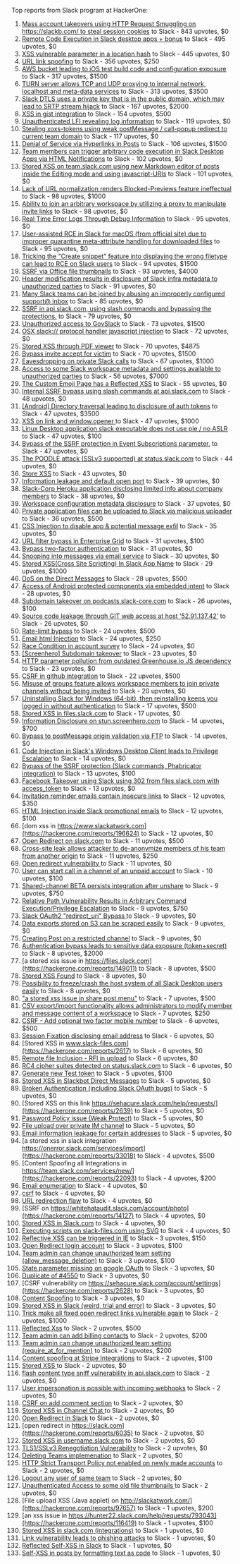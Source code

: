 Top reports from Slack program at HackerOne:

1. [Mass account takeovers using HTTP Request Smuggling on https://slackb.com/ to steal session cookies](https://hackerone.com/reports/737140) to Slack - 843 upvotes, $0
2. [Remote Code Execution in Slack desktop apps + bonus](https://hackerone.com/reports/783877) to Slack - 495 upvotes, $0
3. [XSS vulnerable parameter in a location hash](https://hackerone.com/reports/146336) to Slack - 445 upvotes, $0
4. [URL link spoofing](https://hackerone.com/reports/481472) to Slack - 356 upvotes, $250
5. [AWS bucket leading to iOS test build code and configuration exposure](https://hackerone.com/reports/404822) to Slack - 317 upvotes, $1500
6. [TURN server allows TCP and UDP proxying to internal network, localhost and meta-data services](https://hackerone.com/reports/333419) to Slack - 313 upvotes, $3500
7. [Slack DTLS uses a private key that is in the public domain, which may lead to SRTP stream hijack](https://hackerone.com/reports/531032) to Slack - 167 upvotes, $2000
8. [XSS in gist integration](https://hackerone.com/reports/11073) to Slack - 154 upvotes, $500
9. [Unauthenticated LFI revealing log information](https://hackerone.com/reports/272578) to Slack - 119 upvotes, $0
10. [Stealing xoxs-tokens using weak postMessage / call-popup redirect to current team domain](https://hackerone.com/reports/207170) to Slack - 117 upvotes, $0
11. [Denial of Service via Hyperlinks in Posts](https://hackerone.com/reports/1077136) to Slack - 106 upvotes, $1500
12. [Team members can trigger arbitrary code execution in Slack Desktop Apps via HTML Notifications](https://hackerone.com/reports/816156) to Slack - 102 upvotes, $0
13. [Stored XSS on team.slack.com using new Markdown editor of posts inside the Editing mode and using javascript-URIs](https://hackerone.com/reports/132104) to Slack - 101 upvotes, $0
14. [Lack of URL normalization renders Blocked-Previews feature ineffectual](https://hackerone.com/reports/1102764) to Slack - 98 upvotes, $1000
15. [Ability to join an arbitrary workspace by utilizing a proxy to manipulate invite links](https://hackerone.com/reports/1716016) to Slack - 98 upvotes, $0
16. [Real Time Error Logs Through Debug Information](https://hackerone.com/reports/503283) to Slack - 95 upvotes, $0
17. [User-assisted RCE in Slack for macOS (from official site) due to improper quarantine meta-attribute handling for downloaded files](https://hackerone.com/reports/470637) to Slack - 95 upvotes, $0
18. [Tricking the "Create snippet" feature into displaying the wrong filetype can lead to RCE on Slack users](https://hackerone.com/reports/833080) to Slack - 94 upvotes, $1500
19. [SSRF via Office file thumbnails](https://hackerone.com/reports/671935) to Slack - 93 upvotes, $4000
20. [Header modification results in disclosure of Slack infra metadata to unauthorized parties](https://hackerone.com/reports/727330) to Slack - 91 upvotes, $0
21. [Many Slack teams can be joined by abusing an improperly configured support@ inbox](https://hackerone.com/reports/239623) to Slack - 85 upvotes, $0
22. [SSRF in api.slack.com, using slash commands and bypassing the protections.](https://hackerone.com/reports/381129) to Slack - 79 upvotes, $0
23. [Unauthorized access to GovSlack](https://hackerone.com/reports/1758174) to Slack - 73 upvotes, $1500
24. [OSX slack:// protocol handler javascript injection](https://hackerone.com/reports/79348) to Slack - 72 upvotes, $0
25. [Stored XSS through PDF viewer](https://hackerone.com/reports/881557) to Slack - 70 upvotes, $4875
26. [Bypass invite accept for victim](https://hackerone.com/reports/1663361) to Slack - 70 upvotes, $1500
27. [Eavesdropping on private Slack calls](https://hackerone.com/reports/184698) to Slack - 67 upvotes, $1000
28. [Access to some Slack workspace metadata and settings available to unauthorized parties](https://hackerone.com/reports/130133) to Slack - 56 upvotes, $7000
29. [The Custom Emoji Page has a Reflected XSS](https://hackerone.com/reports/258198) to Slack - 55 upvotes, $0
30. [Internal SSRF bypass using slash commands at api.slack.com](https://hackerone.com/reports/356765) to Slack - 48 upvotes, $0
31. [[Android] Directory traversal leading to disclosure of auth tokens](https://hackerone.com/reports/1378889) to Slack - 47 upvotes, $3500
32. [XSS on link and window.opener ](https://hackerone.com/reports/834071) to Slack - 47 upvotes, $1000
33. [Linux Desktop application slack executable does not use pie / no ASLR](https://hackerone.com/reports/415272) to Slack - 47 upvotes, $100
34. [Bypass of the SSRF protection in Event Subscriptions parameter.](https://hackerone.com/reports/386292) to Slack - 47 upvotes, $0
35. [The POODLE attack (SSLv3 supported) at status.slack.com](https://hackerone.com/reports/375097) to Slack - 44 upvotes, $0
36. [Store XSS](https://hackerone.com/reports/187410) to Slack - 43 upvotes, $0
37. [Information leakage and default open port](https://hackerone.com/reports/305518) to Slack - 39 upvotes, $0
38. [Slack-Corp Heroku application disclosing limited info about company members](https://hackerone.com/reports/966814) to Slack - 38 upvotes, $0
39. [Workspace configuration metadata disclosure](https://hackerone.com/reports/864489) to Slack - 37 upvotes, $0
40. [Private application files can be uploaded to Slack via malicious uploader](https://hackerone.com/reports/375083) to Slack - 36 upvotes, $500
41. [CSS Injection to disable app & potential message exfil](https://hackerone.com/reports/679969) to Slack - 35 upvotes, $0
42. [URL filter bypass in Enterprise Grid](https://hackerone.com/reports/500348) to Slack - 31 upvotes, $100
43. [Bypass  two-factor authentication](https://hackerone.com/reports/121696) to Slack - 31 upvotes, $0
44. [Snooping into messages via email service](https://hackerone.com/reports/163938) to Slack - 30 upvotes, $0
45. [ Stored XSS(Cross Site Scripting) In Slack App Name](https://hackerone.com/reports/159460) to Slack - 29 upvotes, $1000
46. [DoS on the Direct Messages](https://hackerone.com/reports/746003) to Slack - 28 upvotes, $500
47. [Access of Android protected components via embedded intent](https://hackerone.com/reports/200427) to Slack - 28 upvotes, $0
48. [Subdomain takeover on podcasts.slack-core.com](https://hackerone.com/reports/195350) to Slack - 26 upvotes, $100
49. [Source code leakage through GIT web access at host '52.91.137.42'](https://hackerone.com/reports/148068) to Slack - 26 upvotes, $0
50. [Rate-limit bypass](https://hackerone.com/reports/165727) to Slack - 24 upvotes, $500
51. [Email html Injection](https://hackerone.com/reports/1461194) to Slack - 24 upvotes, $250
52. [Race Condition in account survey](https://hackerone.com/reports/165570) to Slack - 24 upvotes, $0
53. [[Screenhero] Subdomain takeover](https://hackerone.com/reports/142096) to Slack - 23 upvotes, $0
54. [HTTP parameter pollution from outdated Greenhouse.io JS dependency](https://hackerone.com/reports/335339) to Slack - 23 upvotes, $0
55. [CSRF in github integration](https://hackerone.com/reports/174328) to Slack - 22 upvotes, $500
56. [Misuse of groups feature allows workspace members to join private channels without being invited](https://hackerone.com/reports/1248852) to Slack - 20 upvotes, $0
57. [Uninstalling Slack for Windows (64-bit), then reinstalling keeps you logged in without authentication](https://hackerone.com/reports/238260) to Slack - 17 upvotes, $500
58. [Stored XSS in files.slack.com](https://hackerone.com/reports/827606) to Slack - 17 upvotes, $0
59. [Information Disclosure on stun.screenhero.com](https://hackerone.com/reports/175061) to Slack - 14 upvotes, $700
60. [Bypass to postMessage origin validation via FTP](https://hackerone.com/reports/210654) to Slack - 14 upvotes, $0
61. [Code Injection in Slack's Windows Desktop Client leads to Privilege Escalation](https://hackerone.com/reports/162955) to Slack - 14 upvotes, $0
62. [Bypass of the SSRF protection (Slack commands, Phabricator integration)](https://hackerone.com/reports/61312) to Slack - 13 upvotes, $100
63. [Facebook Takeover using Slack using 302 from files.slack.com with access_token](https://hackerone.com/reports/6017) to Slack - 13 upvotes, $0
64. [Invitation reminder emails contain insecure links](https://hackerone.com/reports/327674) to Slack - 12 upvotes, $350
65. [HTML Injection inside Slack promotional emails](https://hackerone.com/reports/321029) to Slack - 12 upvotes, $100
66. [dom xss in https://www.slackatwork.com](https://hackerone.com/reports/196624) to Slack - 12 upvotes, $0
67. [Open Redirect on slack.com](https://hackerone.com/reports/140447) to Slack - 11 upvotes, $500
68. [Cross-site leak allows attacker to de-anonymize members of his team from another origin](https://hackerone.com/reports/1068153) to Slack - 11 upvotes, $250
69. [Open redirect vulnerability ](https://hackerone.com/reports/2731) to Slack - 11 upvotes, $0
70. [User can start call in a channel of an unpaid account](https://hackerone.com/reports/147369) to Slack - 10 upvotes, $100
71. [Shared-channel BETA persists integration after unshare](https://hackerone.com/reports/291822) to Slack - 9 upvotes, $750
72. [Relative Path Vulnerability Results in Arbitrary Command Execution/Privilege Escalation](https://hackerone.com/reports/784714) to Slack - 9 upvotes, $750
73. [Slack OAuth2 "redirect_uri" Bypass ](https://hackerone.com/reports/2575) to Slack - 9 upvotes, $0
74. [Data exports stored on S3 can be scraped easily](https://hackerone.com/reports/2746) to Slack - 9 upvotes, $0
75. [Creating Post on a restricted channel](https://hackerone.com/reports/151459) to Slack - 9 upvotes, $0
76. [Authentication bypass leads to sensitive data exposure (token+secret)](https://hackerone.com/reports/129918) to Slack - 8 upvotes, $2000
77. [a stored xss issue in https://files.slack.com](https://hackerone.com/reports/149011) to Slack - 8 upvotes, $500
78. [Stored XSS Found](https://hackerone.com/reports/9774) to Slack - 8 upvotes, $0
79. [Possibility to freeze/crash the host system of all Slack Desktop users easily](https://hackerone.com/reports/392728) to Slack - 8 upvotes, $0
80. ["a stored xss issue in share post menu"](https://hackerone.com/reports/148848) to Slack - 7 upvotes, $500
81. [CSV export/import functionality allows administrators to modify member and message content of a workspace](https://hackerone.com/reports/1661310) to Slack - 7 upvotes, $250
82. [CSRF - Add optional two factor mobile number](https://hackerone.com/reports/155774) to Slack - 6 upvotes, $500
83. [Session Fixation disclosing email address](https://hackerone.com/reports/2582) to Slack - 6 upvotes, $0
84. [Stored XSS in www.slack-files.com](https://hackerone.com/reports/2617) to Slack - 6 upvotes, $0
85. [Remote file Inclusion - RFI in upload](https://hackerone.com/reports/14092) to Slack - 6 upvotes, $0
86. [RC4 cipher suites detected on status.slack.com](https://hackerone.com/reports/99157) to Slack - 6 upvotes, $0
87. [Generate new Test token](https://hackerone.com/reports/147544) to Slack - 5 upvotes, $100
88. [Stored XSS in Slackbot Direct Messages](https://hackerone.com/reports/4561) to Slack - 5 upvotes, $0
89. [Broken Authentication (including Slack OAuth bugs)](https://hackerone.com/reports/2559) to Slack - 5 upvotes, $0
90. [Stored XSS on this link https://sehacure.slack.com/help/requests/](https://hackerone.com/reports/2639) to Slack - 5 upvotes, $0
91. [Password Policy issue (Weak Protect)](https://hackerone.com/reports/17160) to Slack - 5 upvotes, $0
92. [File upload over private IM channel](https://hackerone.com/reports/143903) to Slack - 5 upvotes, $0
93. [Email information leakage for certain addresses](https://hackerone.com/reports/169992) to Slack - 5 upvotes, $0
94. [a stored xss in  slack integration  https://onerror.slack.com/services/import](https://hackerone.com/reports/33018) to Slack - 4 upvotes, $500
95. [Content Spoofing all Integrations in https://team.slack.com/services/new/](https://hackerone.com/reports/22093) to Slack - 4 upvotes, $200
96. [Email enumeration](https://hackerone.com/reports/2766) to Slack - 4 upvotes, $0
97. [csrf](https://hackerone.com/reports/2635) to Slack - 4 upvotes, $0
98. [URL redirection flaw](https://hackerone.com/reports/2622) to Slack - 4 upvotes, $0
99. [SSRF on https://whitehataudit.slack.com/account/photo](https://hackerone.com/reports/14127) to Slack - 4 upvotes, $0
100. [Stored XSS in Slack.com](https://hackerone.com/reports/6002) to Slack - 4 upvotes, $0
101. [Executing scripts on slack-files.com using SVG](https://hackerone.com/reports/100565) to Slack - 4 upvotes, $0
102. [Reflective XSS can be triggered in IE](https://hackerone.com/reports/2497) to Slack - 3 upvotes, $150
103. [Open Redirect login account](https://hackerone.com/reports/16718) to Slack - 3 upvotes, $100
104. [Team admin can change unauthorized team setting (allow_message_deletion)](https://hackerone.com/reports/46750) to Slack - 3 upvotes, $100
105. [State parameter missing on google OAuth](https://hackerone.com/reports/2688) to Slack - 3 upvotes, $0
106. [Duplicate of #4550](https://hackerone.com/reports/4638) to Slack - 3 upvotes, $0
107. [CSRF vulnerability on https://sehacure.slack.com/account/settings](https://hackerone.com/reports/2628) to Slack - 3 upvotes, $0
108. [Content Spoofing](https://hackerone.com/reports/2979) to Slack - 3 upvotes, $0
109. [Stored XSS in Slack (weird, trial and error)](https://hackerone.com/reports/96337) to Slack - 3 upvotes, $0
110. [Trick make all fixed open redirect links vulnerable again](https://hackerone.com/reports/104087) to Slack - 2 upvotes, $1000
111. [Reflected Xss](https://hackerone.com/reports/2777) to Slack - 2 upvotes, $500
112. [Team admin can add billing contacts](https://hackerone.com/reports/47940) to Slack - 2 upvotes, $200
113. [Team admin can change unauthorized team setting (require_at_for_mention)](https://hackerone.com/reports/46747) to Slack - 2 upvotes, $200
114. [Content spoofing at Stripe Integrations](https://hackerone.com/reports/21248) to Slack - 2 upvotes, $100
115. [Stored XSS ](https://hackerone.com/reports/2926) to Slack - 2 upvotes, $0
116. [flash content type sniff vulnerability in api.slack.com](https://hackerone.com/reports/3455) to Slack - 2 upvotes, $0
117. [User impersonation is possible with incoming webhooks](https://hackerone.com/reports/3722) to Slack - 2 upvotes, $0
118. [CSRF on add comment section](https://hackerone.com/reports/2638) to Slack - 2 upvotes, $0
119. [Stored XSS in Channel Chat ](https://hackerone.com/reports/2652) to Slack - 2 upvotes, $0
120. [Open Redirect in Slack](https://hackerone.com/reports/4549) to Slack - 2 upvotes, $0
121. [open redirect in https://slack.com](https://hackerone.com/reports/6035) to Slack - 2 upvotes, $0
122. [Stored XSS in username.slack.com](https://hackerone.com/reports/2625) to Slack - 2 upvotes, $0
123. [TLS1/SSLv3 Renegotiation Vulnerability](https://hackerone.com/reports/5617) to Slack - 2 upvotes, $0
124. [Deleting Teams implemenation](https://hackerone.com/reports/2975) to Slack - 2 upvotes, $0
125. [HTTP Strict Transport Policy not enabled on newly made accounts](https://hackerone.com/reports/26763) to Slack - 2 upvotes, $0
126. [Logout any user of same team](https://hackerone.com/reports/54610) to Slack - 2 upvotes, $0
127. [Unauthenticated Access to some old file thumbnails ](https://hackerone.com/reports/145621) to Slack - 2 upvotes, $0
128. [File upload XSS (Java applet) on http://slackatwork.com/](https://hackerone.com/reports/97657) to Slack - 1 upvotes, $200
129. [an xss issue in https://hunter22.slack.com/help/requests/793043](https://hackerone.com/reports/116419) to Slack - 1 upvotes, $100
130. [Stored XSS in slack.com (integrations)](https://hackerone.com/reports/10297) to Slack - 1 upvotes, $0
131. [Link vulnerability leads to phishing attacks](https://hackerone.com/reports/66994) to Slack - 1 upvotes, $0
132. [Reflected Self-XSS in Slack](https://hackerone.com/reports/97683) to Slack - 1 upvotes, $0
133. [Self-XSS in posts by formatting text as code](https://hackerone.com/reports/89505) to Slack - 1 upvotes, $0
